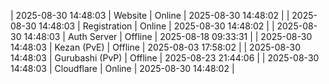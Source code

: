 | 2025-08-30 14:48:03 | Website | Online | 2025-08-30 14:48:02 |
| 2025-08-30 14:48:03 | Registration | Online | 2025-08-30 14:48:02 |
| 2025-08-30 14:48:03 | Auth Server | Offline | 2025-08-18 09:33:31 |
| 2025-08-30 14:48:03 | Kezan (PvE) | Offline | 2025-08-03 17:58:02 |
| 2025-08-30 14:48:03 | Gurubashi (PvP) | Offline | 2025-08-23 21:44:06 |
| 2025-08-30 14:48:03 | Cloudflare | Online | 2025-08-30 14:48:02 |
